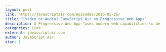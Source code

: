 ```yaml
---
layout: post
link: https://javascriptair.com/episodes/2016-05-25/
title: "[Video or Audio] JavaScript Air on Progressive Web Apps"
description: A Progressive Web App "uses modern web capabilities to deliver an app-like user experience. They evolve from pages in browser tabs to immersive, top-level apps, leveraging the web's low friction." with Ben Kelly, Nolan Lawson, Henrik Joreteg, Kent C. Dodds and Ada Rose Edwards.
categories: Link
external: javascriptair.com
author: JavaScript Air
star: 1
---
```

